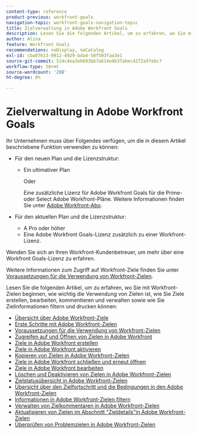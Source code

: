 ```yaml
---
content-type: reference
product-previous: workfront-goals
navigation-topic: workfront-goals-navigation-topic
title: Zielverwaltung in Adobe Workfront Goals
description: Lesen Sie die folgenden Artikel, um zu erfahren, wo Sie mit Workfront-Zielen beginnen, wie wichtig die Verwendung von Zielen ist, wie Sie Ziele erstellen, bearbeiten, kommentieren und verwalten sowie wie Sie Zielinformationen filtern und drucken können.
author: Alina
feature: Workfront Goals
recommendations: noDisplay, noCatalog
exl-id: cba07613-9912-4929-bda4-50f503faa3e1
source-git-commit: 514c4ea3eb603bb7a614e4b37abec4272a5febc7
workflow-type: tm+mt
source-wordcount: '288'
ht-degree: 0%

---
```


# Zielverwaltung in Adobe Workfront Goals

Ihr Unternehmen muss über Folgendes verfügen, um die in diesem Artikel beschriebene Funktion verwenden zu können:

* Für den neuen Plan und die Lizenzstruktur:

   * Ein ultimativer Plan

     Oder

     Eine zusätzliche Lizenz für Adobe Workfront Goals für die Prime- oder Select Adobe Workfront-Pläne. Weitere Informationen finden Sie unter [Adobe Workfront-Abo](https://www.workfront.com/plans).

* Für den aktuellen Plan und die Lizenzstruktur:

   * A Pro oder höher
   * Eine Adobe Workfront Goals-Lizenz zusätzlich zu einer Workfront-Lizenz.

Wenden Sie sich an Ihren Workfront-Kundenbetreuer, um mehr über eine Workfront Goals-Lizenz zu erfahren.

Weitere Informationen zum Zugriff auf Workfront-Ziele finden Sie unter [Voraussetzungen für die Verwendung von Workfront-Zielen](/help/quicksilver/workfront-goals/goal-management/access-needed-for-wf-goals.md).

Lesen Sie die folgenden Artikel, um zu erfahren, wo Sie mit Workfront-Zielen beginnen, wie wichtig die Verwendung von Zielen ist, wie Sie Ziele erstellen, bearbeiten, kommentieren und verwalten sowie wie Sie Zielinformationen filtern und drucken können:

* [Übersicht über Adobe Workfront-Ziele](../../workfront-goals/goal-management/wf-goals-overview.md)
* [Erste Schritte mit Adobe Workfront-Zielen](../../workfront-goals/goal-management/getting-started-with-wf-goals.md)
* [Voraussetzungen für die Verwendung von Workfront-Zielen](../../workfront-goals/goal-management/access-needed-for-wf-goals.md)
* [Zugreifen auf und Öffnen von Zielen in Adobe Workfront](../../workfront-goals/goal-management/access-goals-in-wf-goals.md)
* [Ziele in Adobe Workfront erstellen](../../workfront-goals/goal-management/create-goals.md)
* [Ziele in Adobe Workfront aktivieren](../../workfront-goals/goal-management/activate-goals.md)
* [Kopieren von Zielen in Adobe Workfront-Zielen](../../workfront-goals/goal-management/copy-goals.md)
* [Ziele in Adobe Workfront schließen und erneut öffnen](../../workfront-goals/goal-management/close-and-reopen-goals.md)
* [Ziele in Adobe Workfront bearbeiten](../../workfront-goals/goal-management/edit-goals.md)
* [Löschen und Deaktivieren von Zielen in Adobe Workfront-Zielen](../../workfront-goals/goal-management/delete-and-deactivate-goals.md)
* [Zielstatusübersicht in Adobe Workfront-Zielen](../../workfront-goals/goal-management/goal-status-overview.md)
* [Übersicht über den Zielfortschritt und die Bedingungen in den Adobe Workfront-Zielen](../../workfront-goals/goal-management/calculate-goal-progress.md)
* [Informationen in Adobe Workfront-Zielen filtern](../../workfront-goals/goal-management/filter-information-wf-goals.md)
* [Verwalten von Zielkommentaren in Adobe Workfront-Zielen](../../workfront-goals/goal-management/manage-goal-comments.md)
* [Aktualisieren von Zielen im Abschnitt &quot;Zieldetails&quot;in Adobe Workfront-Zielen](../../workfront-goals/goal-management/update-goals-in-goal-details-panel.md)
* [Überprüfen von Problemzielen in Adobe Workfront-Zielen](../../workfront-goals/goal-management/view-in-trouble-goals.md)
